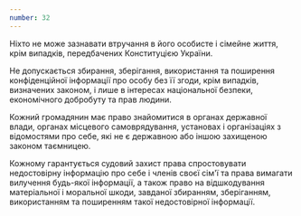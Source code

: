```yaml
---
number: 32
---
```


Ніхто не може зазнавати втручання в його особисте і сімейне життя, крім випадків, передбачених Конституцією України.

Не допускається збирання, зберігання, використання та поширення конфіденційної інформації про особу без її згоди, крім
випадків, визначених законом, і лише в інтересах національної безпеки, економічного добробуту та прав людини.

Кожний громадянин має право знайомитися в органах державної влади, органах місцевого самоврядування, установах і
організаціях з відомостями про себе, які не є державною або іншою захищеною законом таємницею.

Кожному гарантується судовий захист права спростовувати недостовірну інформацію про себе і членів своєї сім'ї та права
вимагати вилучення будь-якої інформації, а також право на відшкодування матеріальної і моральної шкоди, завданої
збиранням, зберіганням, використанням та поширенням такої недостовірної інформації.
